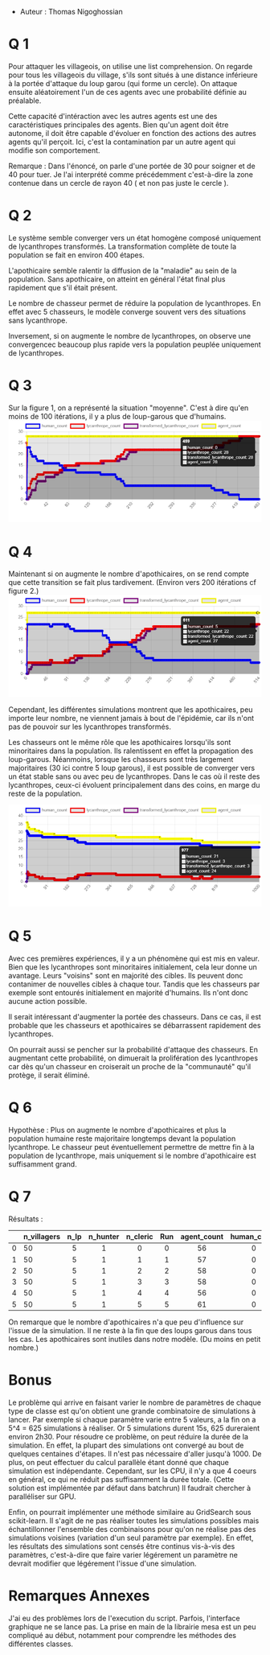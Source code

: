 * Auteur : Thomas Nigoghossian

# Q 1
Pour attaquer les villageois, on utilise une list comprehension. On regarde pour tous les villageois du village, s'ils sont situés à une distance inférieure à la portée d'attaque du loup garou (qui forme un cercle).
On attaque ensuite aléatoirement l'un de ces agents avec une probabilité définie au préalable.

Cette capacité d'intéraction avec les autres agents est une des caractéristiques principales des agents. Bien qu'un agent doit être autonome, il doit être capable d'évoluer en fonction des actions des autres agents qu'il perçoit. Ici, c'est la contamination par un autre agent qui modifie son comportement.


Remarque : 
Dans l'énoncé, on parle d'une portée de 30 pour soigner et de 40 pour tuer. Je l'ai interprété comme précédemment c'est-à-dire la zone contenue dans un cercle de rayon 40 ( et non pas juste le cercle ).


# Q 2 

Le système semble converger vers un état homogène composé uniquement de lycanthropes transformés. La transformation complète de toute la population se fait en environ 400 étapes.

L'apothicaire semble ralentir la diffusion de la "maladie" au sein de la population. Sans apothicaire, on atteint en général l'état final plus rapidement que s'il était présent.

Le nombre de chasseur permet de réduire la population de lycanthropes. En effet avec 5 chasseurs, le modèle converge souvent vers des situations sans lycanthrope.

Inversement, si on augmente le nombre de lycanthropes, on observe une convergencec beaucoup plus rapide vers la population peuplée uniquement de lycanthropes. 

# Q 3

Sur la figure 1, on a représenté la situation "moyenne". C'est à dire qu'en moins de 100 itérations, il y a plus de loup-garous que d'humains. 
![Figure 1](imgs\Q3\fig1.png)


# Q 4

Maintenant si on augmente le nombre d'apothicaires, on se rend compte que cette transition se fait plus tardivement. (Environ vers 200 itérations cf figure 2.)
![Figure 2](imgs\Q3\fig2.png)


Cependant, les différentes simulations montrent que les apothicaires, peu importe leur nombre, ne viennent jamais à bout de l'épidémie, car ils n'ont pas de pouvoir sur les lycanthropes transformés.

Les chasseurs ont le même rôle que les apothicaires lorsqu'ils sont minoritaires dans la population. Ils ralentissent en effet la propagation des loup-garous. Néanmoins, lorsque les chasseurs sont très largement majoritaires (30 ici contre 5 loup garous), il est possible de converger vers un état stable sans ou avec peu de lycanthropes. Dans le cas où il reste des lycanthropes, ceux-ci évoluent principalement dans des coins, en marge du reste de la population.

![Figure 3](imgs\Q3\fig3.png)


# Q 5

Avec ces premières expériences, il y a un phénomène qui est mis en valeur. Bien que les lycanthropes sont minoritaires initialement, cela leur donne un avantage. Leurs "voisins" sont en majorité des cibles. Ils peuvent donc contanimer de nouvelles cibles à chaque tour. Tandis que les chasseurs par exemple sont entourés initialement en majorité d'humains. Ils n'ont donc aucune action possible.

Il serait intéressant d'augmenter la portée des chasseurs. Dans ce cas, il est probable que les chasseurs et apothicaires se débarrassent rapidement des lycanthropes. 

On pourrait aussi se pencher sur la probabilité d'attaque des chasseurs. En augmentant cette probabilité, on dimuerait la prolifération des lycanthropes car dès qu'un chasseur en croiserait un proche de la "communauté" qu'il protège, il serait éliminé.


# Q 6 

Hypothèse : Plus on augmente le nombre d'apothicaires et plus la population humaine reste majoritaire longtemps devant la population lycanthrope. Le chasseur peut éventuellement permettre de mettre fin à la population de lycanthrope, mais uniquement si le nombre d'apothicaire est suffisamment grand.

# Q 7

Résultats : 

|  | n_villagers | n_lp  |n_hunter  |n_cleric | Run | agent_count |human_count|  lycanthrope_count|  transformed_lycanthrope_count|
| -|------------ |:-----:|:--------:|:-------:|:---:|:-----------:|:---------:|:-----------------:|:-----------------------------:|
|0 |          50 |    5  |       1  |       0 |   0 |          56 |          0|                 56|                             56|
|1 |          50 |    5  |       1  |       1 |   1 |          57 |          0|                 57|                             57|
|2 |          50 |    5  |       1  |       2 |   2 |          58 |          0|                 58|                             58|
|3 |          50 |    5  |       1  |       3 |   3 |          58 |          0|                 58|                             58|
|4 |          50 |    5  |       1  |       4 |   4 |          56 |          0|                 56|                             56|
|5 |          50 |    5  |       1  |       5 |   5 |          61 |          0|                 61|                             61|


On remarque que le nombre d'apothicaires n'a que peu d'influence sur l'issue de la simulation. Il ne reste à la fin que des loups garous dans tous les cas. Les apothicaires sont inutiles dans notre modèle. (Du moins en petit nombre.)

# Bonus

Le problème qui arrive en faisant varier le nombre de paramètres de chaque type de classe est qu'on obtient une grande combinatoire de simulations à lancer.  Par exemple si chaque paramètre varie entre 5 valeurs, a la fin on a 5^4 = 625 simulations à réaliser. Or 5 simulations durent 15s, 625 dureraient environ 2h30.
Pour résoudre ce problème, on peut réduire la durée de la simulation. En effet, la plupart des simulations ont convergé au bout de quelques centaines d'étapes. Il n'est pas nécessaire d'aller jusqu'à 1000.
De plus, on peut effectuer du calcul parallèle étant donné que chaque simulation est indépendante. Cependant, sur les CPU, il n'y a que 4 coeurs en général, ce qui ne réduit pas suffisamment la durée totale. (Cette solution est implémentée par défaut dans batchrun) Il faudrait chercher à paralléliser sur GPU.

Enfin, on pourrait implémenter une méthode similaire au GridSearch sous scikit-learn. Il s'agit de ne pas réaliser toutes les simulations possibles mais échantillonner l'ensemble des combinaisons pour qu'on ne réalise pas des simulations voisines (variation d'un seul paramètre par exemple). En effet, les résultats des simulations sont censés être continus vis-à-vis des paramètres, c'est-à-dire que faire varier légérement un paramètre ne devrait modifier que légérement l'issue d'une simulation.

# Remarques Annexes

J'ai eu des problèmes lors de l'execution du script. Parfois, l'interface graphique ne se lance pas. La prise en main de la librairie mesa est un peu compliqué au début, notamment pour comprendre les méthodes des différentes classes. 


